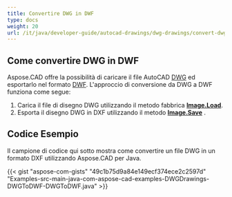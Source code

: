 ```yaml
---
title: Convertire DWG in DWF
type: docs
weight: 20
url: /it/java/developer-guide/autocad-drawings/dwg-drawings/convert-dwg-to-dwf/
---
```


## **Come convertire DWG in DWF**

Aspose.CAD offre la possibilità di caricare il file AutoCAD [DWG](https://docs.fileformat.com/cad/dwg/) ed esportarlo nel formato [DWF](https://docs.fileformat.com/cad/dwf/). L'approccio di conversione da DWG a DWF funziona come segue:

1. Carica il file di disegno DWG utilizzando il metodo fabbrica [**Image.Load**](https://reference.aspose.com/cad/java/com.aspose.cad.class-use/image).
1. Esporta il disegno DWG in DXF utilizzando il metodo [**Image.Save**](https://reference.aspose.com/cad/java/com.aspose.cad/Image#save--) .

## Codice Esempio

Il campione di codice qui sotto mostra come convertire un file DWG in un formato DXF utilizzando Aspose.CAD per Java.

{{< gist "aspose-com-gists" "49c1b75d9a84e149ecf374ece2c2597d" "Examples-src-main-java-com-aspose-cad-examples-DWGDrawings-DWGToDWF-DWGToDWF.java" >}}
